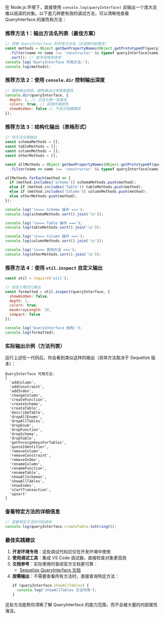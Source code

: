 在 Node.js 环境下，直接使用 `console.log(queryInterface)` 会输出一个庞大且难以阅读的对象。以下是几种更有效的调试方法，可以清晰地查看 QueryInterface 的属性和方法：

### 推荐方法 1：输出方法名列表（最佳方案）
```javascript
// 获取 QueryInterface 的所有方法名（过滤掉内部属性）
const methods = Object.getOwnPropertyNames(Object.getPrototypeOf(queryInterface))
  .filter(name => name !== 'constructor' && typeof queryInterface[name] === 'function')
  .sort(); // 按字母顺序排序
console.log('QueryInterface 可用方法:');
console.log(methods);
```

### 推荐方法 2：使用 `console.dir` 控制输出深度
```javascript
// 限制输出层级，避免输出过多嵌套属性
console.dir(queryInterface, {
  depth: 1, // 只显示第一层属性
  colors: true, // 启用终端颜色
  showHidden: false // 不显示隐藏属性
});
```

### 推荐方法 3：结构化输出（表格形式）
```javascript
// 将方法分类输出
const schemaMethods = [];
const tableMethods = [];
const columnMethods = [];
const otherMethods = [];

const allMethods = Object.getOwnPropertyNames(Object.getPrototypeOf(queryInterface))
  .filter(name => name !== 'constructor' && typeof queryInterface[name] === 'function');

allMethods.forEach(method => {
  if (method.includes('Schema')) schemaMethods.push(method);
  else if (method.includes('Table')) tableMethods.push(method);
  else if (method.includes('Column')) columnMethods.push(method);
  else otherMethods.push(method);
});

console.log('\n=== Schema 操作 ===');
console.log(schemaMethods.sort().join('\n'));

console.log('\n=== Table 操作 ===');
console.log(tableMethods.sort().join('\n'));

console.log('\n=== Column 操作 ===');
console.log(columnMethods.sort().join('\n'));

console.log('\n=== 其他方法 ===');
console.log(otherMethods.sort().join('\n'));
```

### 推荐方法 4：使用 `util.inspect` 自定义输出
```javascript
const util = require('util');

// 自定义格式化输出
const formatted = util.inspect(queryInterface, {
  showHidden: false,
  depth: 1,
  colors: true,
  maxArrayLength: 10,
  compact: false
});

console.log('QueryInterface 结构:');
console.log(formatted);
```

### 实际输出示例（方法列表）
运行上述任一代码后，你会看到类似这样的输出（具体方法取决于 Sequelize 版本）：

```
QueryInterface 可用方法:
[
  'addColumn',
  'addConstraint',
  'addIndex',
  'changeColumn',
  'createFunction',
  'createSchema',
  'createTable',
  'describeTable',
  'dropAllEnums',
  'dropAllTables',
  'dropEnum',
  'dropFunction',
  'dropSchema',
  'dropTable',
  'getForeignKeysForTables',
  'quoteIdentifier',
  'removeColumn',
  'removeConstraint',
  'removeIndex',
  'renameColumn',
  'renameFunction',
  'renameTable',
  'showAllSchemas',
  'showAllTables',
  'showIndex',
  'startTransaction',
  'upsert'
]
```

### 查看特定方法的详细信息
```javascript
// 查看特定方法的代码结构
console.log(queryInterface.createTable.toString());
```

### 最佳实践建议

1. **开发环境专用**：这些调试代码应仅在开发环境中使用
2. **使用调试工具**：集成 VS Code 调试器，直接检查对象更高效
3. **文档参考**：实际使用时查阅官方文档更可靠：
   - [Sequelize QueryInterface 文档](https://sequelize.org/api/v6/class/src/dialects/abstract/query-interface.js~queryinterface)
4. **按需输出**：不需要查看所有方法时，直接查询特定方法：
   ```javascript
   if (queryInterface.showAllTables) {
     console.log('showAllTables 方法可用');
   }
   ```

这些方法能帮你清晰了解 QueryInterface 的能力范围，而不会被大量的内部属性淹没。